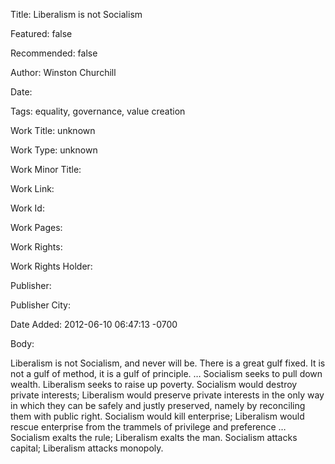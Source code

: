 Title: Liberalism is not Socialism

Featured: false

Recommended: false

Author: Winston Churchill

Date: 

Tags: equality, governance, value creation

Work Title: unknown

Work Type: unknown

Work Minor Title:  

Work Link: 

Work Id:  

Work Pages:  

Work Rights:  

Work Rights Holder:  

Publisher:  

Publisher City:  

Date Added: 2012-06-10 06:47:13 -0700

Body:

Liberalism is not Socialism, and never will be. There is a great gulf fixed. It is not a gulf of method, it is a gulf of principle. … Socialism seeks to pull down wealth. Liberalism seeks to raise up poverty. Socialism would destroy private interests; Liberalism would preserve private interests in the only way in which they can be safely and justly preserved, namely by reconciling them with public right. Socialism would kill enterprise; Liberalism would rescue enterprise from the trammels of privilege and preference … Socialism exalts the rule; Liberalism exalts the man. Socialism attacks capital; Liberalism attacks monopoly.


